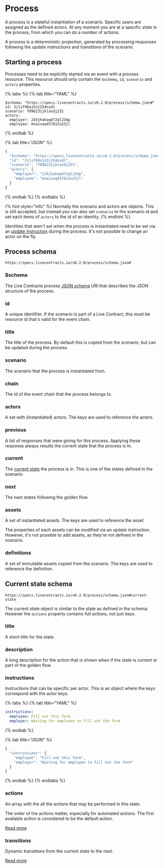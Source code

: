 # Process

A process is a stateful instantiation of a scenario. Specific users are assigned as the defined actors. At any moment you are at a specific state in the process, from which you can do a number of actions.

A process is a deterministic projection, generated by processing responses following the update instructions and transitions of the scenario.

## Starting a process

Processes need to be explicitly started via an event with a process resource. This resource should only contain the `$schema`, `id`, `scenario` and `actors` properties.

{% tabs %}
{% tab title="YAML" %}
```text
$schema: "https://specs.livecontracts.io/v0.2.0/process/schema.json#"
id: 3jlsf98ajk3j254nsdl
scenario: f098231jklasdj231
actors:
  employer: 234jhakaq472ql234p
  employee: mnaiuaq457812u23jl
```
{% endtab %}

{% tab title="JSON" %}
```javascript
{
  "$schema": "https://specs.livecontracts.io/v0.2.0/process/schema.json#",
  "id": "3jlsf98ajk3j254nsdl",
  "scenario": "f098231jklasdj231",
  "actors": {
    "employer": "234jhakaq472ql234p",
    "employee": "mnaiuaq457812u23jl"
  }
}
```
{% endtab %}
{% endtabs %}

{% hint style="info" %}
Normally the scenario and actors are objects. This is still accepted, but instead you can also set `scenario` to the scenario id and set each items of `actors` to the id of an identity.
{% endhint %}

Identities that aren't set when the process is instantiated need to be set via an [update instruction](scenario/action.md#update-instruction-schema) during the process. It's not possible to change an actor on the fly.

## Process schema

`https://specs.livecontracts.io/v0.2.0/process/schema.json#`

### $schema

The Live Contracts process [JSON schema](http://json-schema.org) URI that describes the JSON structure of the process.

### id

A unique identifier. If the scenario is part of a Live Contract, this must be resource id that's valid for the event chain.

### title

The title of the process. By default this is copied from the scenario, but can be updated during the process.

### scenario

The scenario that the process is instantiated from.

### chain

The id of the event chain that the process belongs to.

### actors

A set with \(instantiated\) actors. The keys are used to reference the actors.

### previous

A list of responses that were giving for this process. Applying these response always results the current state that the process is in.

### current

The [current state](process.md#current-state-schema) the process is in. This is one of the states defined in the scenario.

### next

The next states following the golden flow.

### assets

A set of instantiated assets. The keys are used to reference the asset.

The properties of each assets can be modified via an update instruction. However, it's not possible to add assets, as they're not defined in the scenario.

### definitions

A set of immutable assets copied from the scenario. The keys are used to reference the definition.

## Current state schema

`https://specs.livecontracts.io/v0.2.0/process/schema.json#current-state`

The current state object is similar to the state as defined in the schema. However the `actions` property contains full actions, not just keys.

### title

A short title for the state.

### description

A long description for the action that is shown when if the state is current or part of the golden flow.

### instructions

Instructions that can be specific per actor. This is an object where the keys correspond with the actor keys.

{% tabs %}
{% tab title="YAML" %}
```yaml
instructions:
  employee: Fill out this form
  employer: Waiting for employee to fill out the form
```
{% endtab %}

{% tab title="JSON" %}
```javascript
{
  "instructions": {
    "employee": "Fill out this form",
    "employer": "Waiting for employee to fill out the form"
  }
}
```
{% endtab %}
{% endtabs %}

### actions

An array with the all the actions that may be performed in this state.

The order of the actions matter, especially for automated actions. The first available action is considered to be the default action.

[Read more](scenario/action.md)

### transitions

Dynamic transitions from the current state to the next.

[Read more](scenario/state.md#transition-schema)

